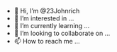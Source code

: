 - 👋 Hi, I’m @23Johnrich
- 👀 I’m interested in ...
- 🌱 I’m currently learning ...
- 💞️ I’m looking to collaborate on ...
- 📫 How to reach me ...

<!---
23Johnrich/23Johnrich is a ✨ special ✨ repository because its `README.md` (this file) appears on your GitHub profile.
You can click the Preview link to take a look at your changes.
--->
